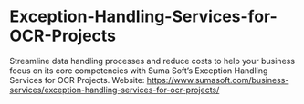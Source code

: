 # Exception-Handling-Services-for-OCR-Projects
 Streamline data handling processes and reduce costs to help your business focus on its core competencies with Suma Soft’s Exception Handling Services for OCR Projects. Website: https://www.sumasoft.com/business-services/exception-handling-services-for-ocr-projects/
